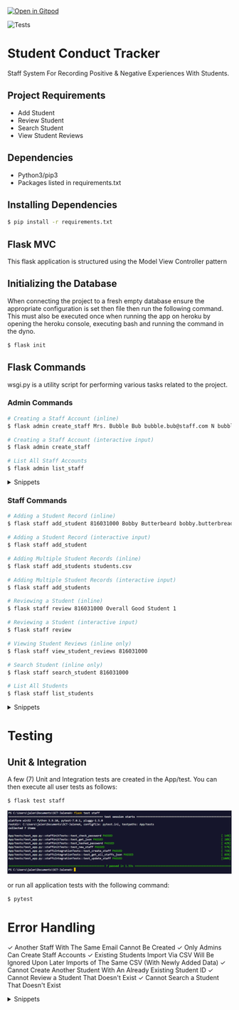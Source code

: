 [![Open in Gitpod](https://gitpod.io/button/open-in-gitpod.svg)](https://gitpod.io/#https://github.com/JaleneA/SCT-JaleneA)

![Tests](https://github.com/uwidcit/flaskmvc/actions/workflows/dev.yml/badge.svg)

# Student Conduct Tracker
Staff System For Recording Positive & Negative Experiences With Students.


## Project Requirements
* Add Student
* Review Student
* Search Student
* View Student Reviews


## Dependencies
* Python3/pip3
* Packages listed in requirements.txt


## Installing Dependencies
```bash
$ pip install -r requirements.txt
```


## Flask MVC
This flask application is structured using the Model View Controller pattern


## Initializing the Database
When connecting the project to a fresh empty database ensure the appropriate configuration is set then file then run the following command. This must also be executed once when running the app on heroku by opening the heroku console, executing bash and running the command in the dyno.


```bash
$ flask init
```


## Flask Commands
wsgi.py is a utility script for performing various tasks related to the project.


### Admin Commands
```bash
# Creating a Staff Account (inline)
$ flask admin create_staff Mrs. Bubble Bub bubble.bub@staff.com N bubblepass 1
```

```bash
# Creating a Staff Account (interactive input)
$ flask admin create_staff 
```

```bash
# List All Staff Accounts
$ flask admin list_staff 
```
<details>
<summary>Snippets</summary>

![Screenshot1](./img/createstaff1.png)
![Screenshot2](./img/createstaff2.png)
![Screenshot3](./img/liststaff.png)

</details>


### Staff Commands
```bash
# Adding a Student Record (inline)
$ flask staff add_student 816031000 Bobby Butterbeard bobby.butterbread@mail.com
```

```bash
# Adding a Student Record (interactive input)
$ flask staff add_student
```

```bash
# Adding Multiple Student Records (inline)
$ flask staff add_students students.csv
```

```bash
# Adding Multiple Student Records (interactive input)
$ flask staff add_students
```

```bash
# Reviewing a Student (inline)
$ flask staff review 816031000 Overall Good Student 1
```

```bash
# Reviewing a Student (interactive input)
$ flask staff review
```

```bash
# Viewing Student Reviews (inline only)
$ flask staff view_student_reviews 816031000
```

```bash
# Search Student (inline only)
$ flask staff search_student 816031000
```

```bash
# List All Students
$ flask staff list_students
```

<details>
<summary>Snippets</summary>

![Screenshot4](./img/addstudent1.png)
![Screenshot5](./img/addstudent2.png)
![Screenshot6](./img/addstudents1.png)
![Screenshot7](./img/addstudents2.png)
![Screenshot8](./img/review1.png)
![Screenshot9](./img/review2.png)
![Screenshot10](./img/studentreview.png)
![Screenshot11](./img/search.png)
![Screenshot12](./img/liststudents.png)

</details>

# Testing

## Unit & Integration
A few (7) Unit and Integration tests are created in the App/test.
You can then execute all user tests as follows:

```bash
$ flask test staff
```

![Screenshot13](./img/test.png)

or run all application tests with the following command:

```bash
$ pytest
```

# Error Handling
✓ Another Staff With The Same Email Cannot Be Created
✓ Only Admins Can Create Staff Accounts
✓ Existing Students Import Via CSV Will Be Ignored Upon Later Imports of The Same CSV (With Newly Added Data)
✓ Cannot Create Another Student With An Already Existing Student ID
✓ Cannot Review a Student That Doesn't Exist
✓ Cannot Search a Student That Doesn't Exist


<details>
<summary>Snippets</summary>

![Screenshot13](./img/errorhandle1.png)
![Screenshot14](./img/errorhandle2.png)
![Screenshot15](./img/errorhandle3.png)
![Screenshot16](./img/errorhandle4.png)
![Screenshot17](./img/errorhandle5.png)
![Screenshot18](./img/errorhandle6.png)

</details>